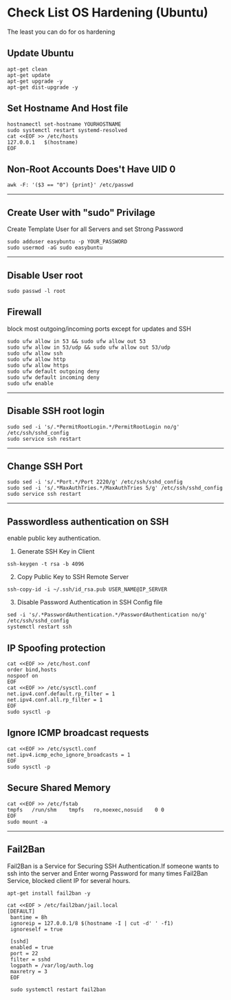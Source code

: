 
# Check List OS Hardening (Ubuntu)
The least you can do for os hardening

## Update Ubuntu

```
apt-get clean
apt-get update
apt-get upgrade -y
apt-get dist-upgrade -y
```
## Set Hostname And Host file
```
hostnamectl set-hostname YOURHOSTNAME
sudo systemctl restart systemd-resolved
cat <<EOF >> /etc/hosts
127.0.0.1   $(hostname)
EOF
```
## Non-Root Accounts Does't Have UID 0

```
awk -F: '($3 == "0") {print}' /etc/passwd
```
---
 ## Create User with "sudo" Privilage

Create Template User for all Servers and set Strong Password

```
sudo adduser easybuntu -p YOUR_PASSWORD
sudo usermod -aG sudo easybuntu
```
---
 ## Disable User root
 ```
sudo passwd -l root
 ```
 
## Firewall
block most outgoing/incoming ports except for updates and SSH 

```
sudo ufw allow in 53 && sudo ufw allow out 53
sudo ufw allow in 53/udp && sudo ufw allow out 53/udp
sudo ufw allow ssh
sudo ufw allow http
sudo ufw allow https
sudo ufw default outgoing deny
sudo ufw default incoming deny
sudo ufw enable
```

---
 ## Disable SSH root login 

```
sudo sed -i 's/.*PermitRootLogin.*/PermitRootLogin no/g' /etc/ssh/sshd_config
sudo service ssh restart
```
---
 ## Change SSH Port

```
sudo sed -i 's/.*Port.*/Port 2220/g' /etc/ssh/sshd_config
sudo sed -i 's/.*MaxAuthTries.*/MaxAuthTries 5/g' /etc/ssh/sshd_config
sudo service ssh restart
```
---
 ## Passwordless authentication on SSH

enable public key authentication.

1. Generate SSH Key in Client

```
ssh-keygen -t rsa -b 4096
```
2. Copy Public Key to SSH Remote Server 

```
ssh-copy-id -i ~/.ssh/id_rsa.pub USER_NAME@IP_SERVER
```
3. Disable Password Authentication in SSH Config file

```
sed -i 's/.*PasswordAuthentication.*/PasswordAuthentication no/g' /etc/ssh/sshd_config
systemctl restart ssh
```

## IP Spoofing protection
```
cat <<EOF >> /etc/host.conf
order bind,hosts
nospoof on
EOF
cat <<EOF >> /etc/sysctl.conf
net.ipv4.conf.default.rp_filter = 1
net.ipv4.conf.all.rp_filter = 1
EOF
sudo sysctl -p
```
## Ignore ICMP broadcast requests
```
cat <<EOF >> /etc/sysctl.conf
net.ipv4.icmp_echo_ignore_broadcasts = 1
EOF
sudo sysctl -p
```
## Secure Shared Memory
```
cat <<EOF >> /etc/fstab
tmpfs	/run/shm	tmpfs	ro,noexec,nosuid	0 0
EOF
sudo mount -a
```
---
 ## Fail2Ban
Fail2Ban is a Service for Securing SSH Authentication.If someone wants to ssh into the server and Enter worng Password for many times Fail2Ban Service, blocked client IP for several hours.
```
apt-get install fail2ban -y

cat <<EOF > /etc/fail2ban/jail.local
[DEFAULT]
 bantime = 8h
 ignoreip = 127.0.0.1/8 $(hostname -I | cut -d' ' -f1)
 ignoreself = true

 [sshd]
 enabled = true
 port = 22
 filter = sshd
 logpath = /var/log/auth.log
 maxretry = 3
 EOF
 
 sudo systemctl restart fail2ban
```
